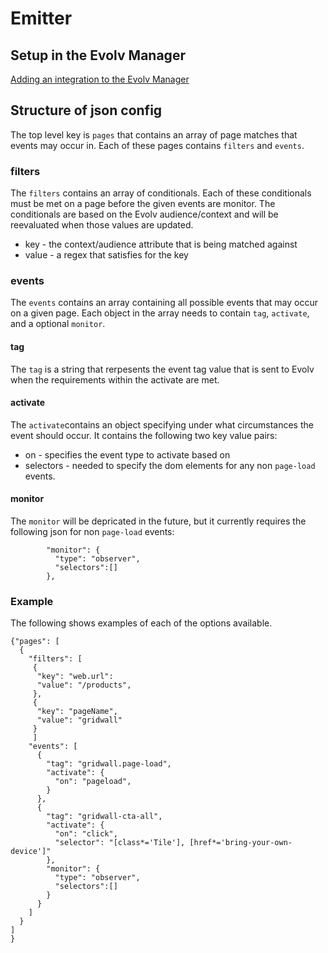 # Emitter


## Setup in the Evolv Manager

[Adding an integration to the Evolv Manager](https://github.com/evolv-ai/env-integrations/blob/main/README.md)


## Structure of json config
The top level key is `pages` that contains an array of page matches that events may occur in. Each of these pages contains `filters` and `events`.

### filters 
The `filters` contains an array of conditionals. Each of these conditionals must be met on a page before the given events are monitor. The conditionals are based on the Evolv audience/context and will be reevaluated when those values are updated. 

* key - the context/audience attribute that is being matched against
* value - a regex that satisfies for the key 


### events
The `events` contains an array containing all possible events that may occur on a given page. Each object in the array needs to contain `tag`, `activate`, and a optional `monitor`.

#### tag
The `tag` is a string that rerpesents the event tag value that is sent to Evolv when the requirements within the activate are met.

#### activate
The `activate`contains an object specifying under what circumstances the event should occur. It contains the following two key value pairs:
* on - specifies the event type to activate based on
* selectors - needed to specify the dom elements for any non `page-load` events.

#### monitor
The `monitor` will be depricated in the future, but it currently requires the following json for non `page-load` events:
```
        "monitor": {
          "type": "observer",
          "selectors":[]
        },
```


### Example
The following shows examples of each of the options available.

```
{"pages": [
  {
    "filters": [
     {
      "key": "web.url": 
      "value": "/products",
     },
     {
      "key": "pageName",
      "value": "gridwall"
     }
     ]
    "events": [
      {    
        "tag": "gridwall.page-load",
        "activate": {
          "on": "pageload",
        }
      },
      {
        "tag": "gridwall-cta-all",
        "activate": {
          "on": "click",
          "selector": "[class*='Tile'], [href*='bring-your-own-device']"
        },
        "monitor": {
          "type": "observer",
          "selectors":[]
        }
      }
    ]
  }
]
}
```
